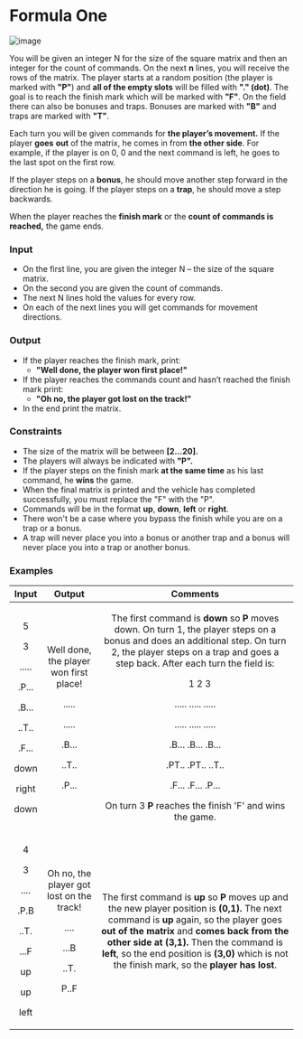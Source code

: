 ﻿# **Formula One**



![image](https://user-images.githubusercontent.com/67644402/151941094-0c0a56ca-b2cf-4d9c-8987-47bd585085aa.png)



You will be given an integer N for the size of the square matrix and then an integer for the count of commands. On the next **n** lines, you will receive the rows of the matrix. The player starts at a random position (the player is marked with **"P"**) and **all of the empty slots** will be filled with **"." (dot)**. The goal is to reach the finish mark which will be marked with **"F"**. On the field there can also be bonuses and traps. Bonuses are marked with **"B"** and traps are marked with **"T"**.

Each turn you will be given commands for **the player’s movement.** If the player **goes** **out** of the matrix, he comes in from **the other side**. For example, if the player is on 0, 0 and the next command is left, he goes to the last spot on the first row. 

If the player steps on a **bonus**, he should move another step forward in the direction he is going. If the player steps on a **trap**, he should move a step backwards.

When the player reaches the **finish mark** or the **count of commands is reached,** the game ends.
### **Input**
- On the first line, you are given the integer N – the size of the square matrix.
- On the second you are given the count of commands.
- The next N lines hold the values for every row.
- On each of the next lines you will get commands for movement directions.
### **Output**
- If the player reaches the finish mark, print: 
  - **"Well done, the player won first place!"**
- If the player reaches the commands count and hasn’t reached the finish mark print:
  - **"Oh no, the player got lost on the track!"**
- In the end print the matrix.
### **Constraints**
- The size of the matrix will be between **[2…20].**
- The players will always be indicated with **"P".**
- If the player steps on the finish mark **at the same time** as his last command, he **wins** the game.
- When the final matrix is printed and the vehicle has completed successfully, you must replace the "F" with the "P".
- Commands will be in the format **up**, **down**, **left** or **right**.
- There won't be a case where you bypass the finish while you are on a trap or a bonus.
- A trap will never place you into a bonus or another trap and a bonus will never place you into a trap or another bonus.
### **Examples**

|**Input**|**Output**|**Comments**|
| :-: | :-: | :-: |
|<p>5</p><p>3</p><p>.....</p><p>.P...</p><p>.B...</p><p>..T..</p><p>.F...</p><p>down</p><p>right</p><p>down</p>|<p>Well done, the player won first place!</p><p>.....</p><p>.....</p><p>.B...</p><p>..T..</p><p>.P...</p>|<p>The first command is **down** so **P** moves down. On turn 1, the player steps on a bonus and does an additional step. On turn 2, the player steps on a trap and goes a step back. After each turn the field is:</p><p>`  `1      2      3   </p><p>..... .....  .....</p><p>..... .....  .....</p><p>.B...  .B...  .B...</p><p>.PT..  .PT..  ..T..</p><p>.F...  .F...  .P...</p><p>On turn 3 **P** reaches the finish 'F' and wins the game.</p>|
|<p>4</p><p>3</p><p>....</p><p>.P.B</p><p>..T.</p><p>...F</p><p>up</p><p>up</p><p>left</p>|<p>Oh no, the player got lost on the track!</p><p>....</p><p>...B</p><p>..T.</p><p>P..F</p>|The first command is **up** so **P** moves up and the new player position is **(0,1).** The next command is **up** again, so the player goes **out** **of the matrix** and **comes back from the other side at (3,1).** Then the command is **left**, so the end position is **(3,0)** which is not the finish mark, so the **player has lost**.|



